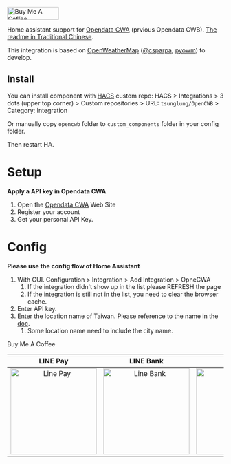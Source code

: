 <a href="https://www.buymeacoffee.com/tsunglung" target="_blank"><img src="https://cdn.buymeacoffee.com/buttons/default-orange.png" alt="Buy Me A Coffee" height="30" width="120"></a>

Home assistant support for [Opendata CWA](https://opendata.cwa.gov.tw/index) (prvious Opendata CWB). [The readme in Traditional Chinese](https://github.com/tsunglung/OpenCWB/blob/master/README_zh-tw.md).


This integration is based on [OpenWeatherMap](https://openweathermap.org) ([@csparpa](https://pypi.org/user/csparpa), [pyowm](https://github.com/csparpa/pyowm)) to develop.

## Install

You can install component with [HACS](https://hacs.xyz/) custom repo: HACS > Integrations > 3 dots (upper top corner) > Custom repositories > URL: `tsunglung/OpenCWB` > Category: Integration

Or manually copy `opencwb` folder to `custom_components` folder in your config folder.

Then restart HA.

# Setup

**Apply a API key in Opendata CWA**
1. Open the [Opendata CWA](https://opendata.cwa.gov.tw/devManual/insrtuction) Web Site
2. Register your account
3. Get your personal API Key.

# Config

**Please use the config flow of Home Assistant**


1. With GUI. Configuration > Integration > Add Integration > OpneCWA
   1. If the integration didn't show up in the list please REFRESH the page
   2. If the integration is still not in the list, you need to clear the browser cache.
2. Enter API key.
3. Enter the location name of Taiwan. Please reference to the name in the [doc](https://opendata.cwa.gov.tw/opendatadoc/Opendata_City.pdf).
   1. Some location name need to include the city name.

Buy Me A Coffee

|  LINE Pay | LINE Bank | JKao Pay |
| :------------: | :------------: | :------------: |
| <img src="https://github.com/tsunglung/OpenCWB/blob/master/linepay.jpg" alt="Line Pay" height="200" width="200">  | <img src="https://github.com/tsunglung/OpenCWB/blob/master/linebank.jpg" alt="Line Bank" height="200" width="200">  | <img src="https://github.com/tsunglung/OpenCWB/blob/master/jkopay.jpg" alt="JKo Pay" height="200" width="200">  |
